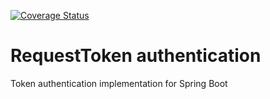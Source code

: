 [![Coverage Status](https://coveralls.io/repos/github/klaalo/reqTokenAuth/badge.svg?branch=master)](https://coveralls.io/github/klaalo/reqTokenAuth?branch=master)

# RequestToken authentication

Token authentication implementation for Spring Boot